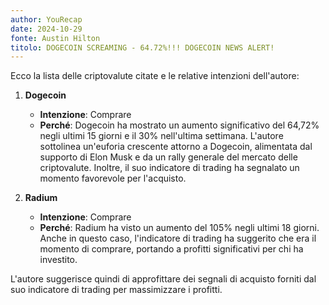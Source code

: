 ```yaml
---
author: YouRecap
date: 2024-10-29
fonte: Austin Hilton
titolo: DOGECOIN SCREAMING - 64.72%!!! DOGECOIN NEWS ALERT!
---
```


Ecco la lista delle criptovalute citate e le relative intenzioni dell'autore:

1. **Dogecoin**
   - **Intenzione**: Comprare
   - **Perché**: Dogecoin ha mostrato un aumento significativo del 64,72% negli ultimi 15 giorni e il 30% nell'ultima settimana. L'autore sottolinea un'euforia crescente attorno a Dogecoin, alimentata dal supporto di Elon Musk e da un rally generale del mercato delle criptovalute. Inoltre, il suo indicatore di trading ha segnalato un momento favorevole per l'acquisto.

2. **Radium**
   - **Intenzione**: Comprare
   - **Perché**: Radium ha visto un aumento del 105% negli ultimi 18 giorni. Anche in questo caso, l'indicatore di trading ha suggerito che era il momento di comprare, portando a profitti significativi per chi ha investito.

L'autore suggerisce quindi di approfittare dei segnali di acquisto forniti dal suo indicatore di trading per massimizzare i profitti.
